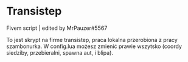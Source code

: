 # Transistep
Fivem script | edited by MrPauzer#5567

To jest skrypt na firme transistep, praca lokalna przerobiona z pracy szambonurka.
W config.lua możesz zmienić prawie wszytsko (coordy siedziby, przebieralni, spawna aut, i blipa).
